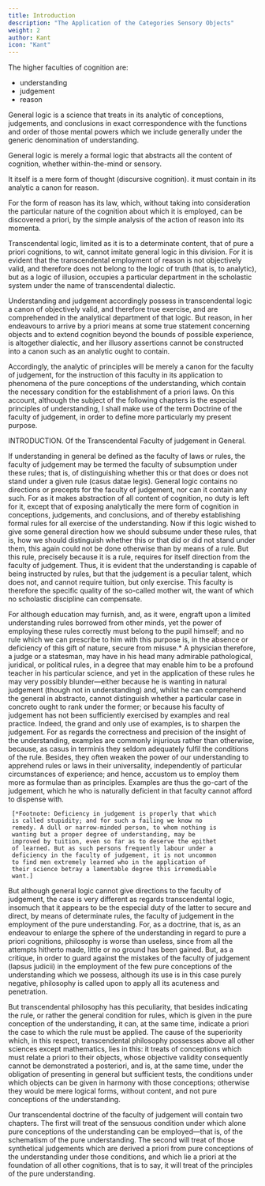 ```yaml
---
title: Introduction
description: "The Application of the Categories Sensory Objects"
weight: 2
author: Kant
icon: "Kant"
---
```



<!-- General logic is constructed on a plan which coincides exactly with the division of  -->

The higher faculties of cognition are:
- understanding
- judgement
- reason

General logic is a science that treats in its analytic of conceptions, judgements, and conclusions in exact correspondence with the functions and order of those mental powers which we include generally under the generic denomination of understanding.

General logic is merely a formal logic that abstracts all the content of cognition, whether within-the-mind or sensory. 

<!--  pure or empirical, and 

 occupies itself with the -->

It itself is a mere form of thought (discursive cognition). it must contain in its analytic a canon for reason.

For the form of reason has its law, which, without taking into consideration the particular nature of the cognition about which it is employed, can be discovered a priori, by the simple analysis of the action of reason into its momenta.

Transcendental logic, limited as it is to a determinate content, that of pure a priori cognitions, to wit, cannot imitate general logic in this division. For it is evident that the transcendental employment of reason is not objectively valid, and therefore does not belong to the logic of truth (that is, to analytic), but as a logic of illusion, occupies a particular department in the scholastic system under the name of transcendental dialectic.

Understanding and judgement accordingly possess in transcendental logic a canon of objectively valid, and therefore true exercise, and are comprehended in the analytical department of that logic. But reason, in her endeavours to arrive by a priori means at some true statement concerning objects and to extend cognition beyond the bounds of possible experience, is altogether dialectic, and her illusory assertions cannot be constructed into a canon such as an analytic ought to contain.

Accordingly, the analytic of principles will be merely a canon for the faculty of judgement, for the instruction of this faculty in its application to phenomena of the pure conceptions of the understanding, which contain the necessary condition for the establishment of a priori laws. On this account, although the subject of the following chapters is the especial principles of understanding, I shall make use of the term Doctrine of the faculty of judgement, in order to define more particularly my present purpose.



INTRODUCTION. Of the Transcendental Faculty of judgement in General.

If understanding in general be defined as the faculty of laws or rules, the faculty of judgement may be termed the faculty of subsumption under these rules; that is, of distinguishing whether this or that does or does not stand under a given rule (casus datae legis). General logic contains no directions or precepts for the faculty of judgement, nor can it contain any such. For as it makes abstraction of all content of cognition, no duty is left for it, except that of exposing analytically the mere form of cognition in conceptions, judgements, and conclusions, and of thereby establishing formal rules for all exercise of the understanding. Now if this logic wished to give some general direction how we should subsume under these rules, that is, how we should distinguish whether this or that did or did not stand under them, this again could not be done otherwise than by means of a rule. But this rule, precisely because it is a rule, requires for itself direction from the faculty of judgement. Thus, it is evident that the understanding is capable of being instructed by rules, but that the judgement is a peculiar talent, which does not, and cannot require tuition, but only exercise. This faculty is therefore the specific quality of the so-called mother wit, the want of which no scholastic discipline can compensate.

For although education may furnish, and, as it were, engraft upon a limited understanding rules borrowed from other minds, yet the power of employing these rules correctly must belong to the pupil himself; and no rule which we can prescribe to him with this purpose is, in the absence or deficiency of this gift of nature, secure from misuse.* A physician therefore, a judge or a statesman, may have in his head many admirable pathological, juridical, or political rules, in a degree that may enable him to be a profound teacher in his particular science, and yet in the application of these rules he may very possibly blunder—either because he is wanting in natural judgement (though not in understanding) and, whilst he can comprehend the general in abstracto, cannot distinguish whether a particular case in concreto ought to rank under the former; or because his faculty of judgement has not been sufficiently exercised by examples and real practice. Indeed, the grand and only use of examples, is to sharpen the judgement. For as regards the correctness and precision of the insight of the understanding, examples are commonly injurious rather than otherwise, because, as casus in terminis they seldom adequately fulfil the conditions of the rule. Besides, they often weaken the power of our understanding to apprehend rules or laws in their universality, independently of particular circumstances of experience; and hence, accustom us to employ them more as formulae than as principles. Examples are thus the go-cart of the judgement, which he who is naturally deficient in that faculty cannot afford to dispense with.

     [*Footnote: Deficiency in judgement is properly that which
     is called stupidity; and for such a failing we know no
     remedy. A dull or narrow-minded person, to whom nothing is
     wanting but a proper degree of understanding, may be
     improved by tuition, even so far as to deserve the epithet
     of learned. But as such persons frequently labour under a
     deficiency in the faculty of judgement, it is not uncommon
     to find men extremely learned who in the application of
     their science betray a lamentable degree this irremediable
     want.]

But although general logic cannot give directions to the faculty of judgement, the case is very different as regards transcendental logic, insomuch that it appears to be the especial duty of the latter to secure and direct, by means of determinate rules, the faculty of judgement in the employment of the pure understanding. For, as a doctrine, that is, as an endeavour to enlarge the sphere of the understanding in regard to pure a priori cognitions, philosophy is worse than useless, since from all the attempts hitherto made, little or no ground has been gained. But, as a critique, in order to guard against the mistakes of the faculty of judgement (lapsus judicii) in the employment of the few pure conceptions of the understanding which we possess, although its use is in this case purely negative, philosophy is called upon to apply all its acuteness and penetration.

But transcendental philosophy has this peculiarity, that besides indicating the rule, or rather the general condition for rules, which is given in the pure conception of the understanding, it can, at the same time, indicate a priori the case to which the rule must be applied. The cause of the superiority which, in this respect, transcendental philosophy possesses above all other sciences except mathematics, lies in this: it treats of conceptions which must relate a priori to their objects, whose objective validity consequently cannot be demonstrated a posteriori, and is, at the same time, under the obligation of presenting in general but sufficient tests, the conditions under which objects can be given in harmony with those conceptions; otherwise they would be mere logical forms, without content, and not pure conceptions of the understanding.

Our transcendental doctrine of the faculty of judgement will contain two chapters. The first will treat of the sensuous condition under which alone pure conceptions of the understanding can be employed—that is, of the schematism of the pure understanding. The second will treat of those synthetical judgements which are derived a priori from pure conceptions of the understanding under those conditions, and which lie a priori at the foundation of all other cognitions, that is to say, it will treat of the principles of the pure understanding.

